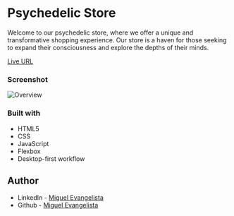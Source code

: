 # Psychedelic Store

Welcome to our psychedelic store, where we offer a unique and transformative shopping experience. Our store is a haven for those seeking to expand their consciousness and explore the depths of their minds.

[Live URL](https://miguelaeb.github.io/psicodelic-store/)

### Screenshot

![Overview](../design/FireShot%20Capture%20002%20-%20Home%20-%20127.0.0.1.png)

### Built with

- HTML5 
- CSS 
- JavaScript
- Flexbox
- Desktop-first workflow

## Author

- LinkedIn - [Miguel Evangelista](https://www.linkedin.com/in/miguel-evangelista-8458b9150/)
- Github - [Miguel Evangelista](https://github.com/Miguelaeb)